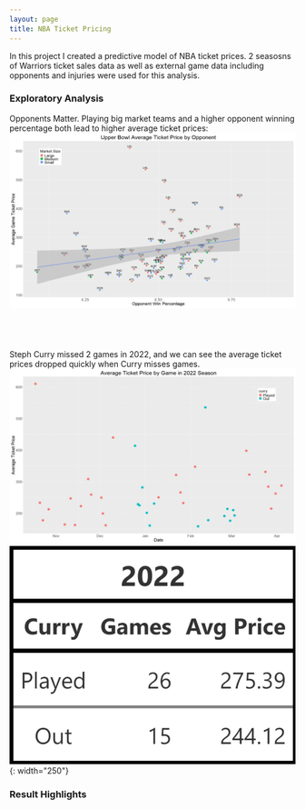 ```yaml
---
layout: page
title: NBA Ticket Pricing
---
```

In this project I created a predictive model of NBA ticket prices. 2 seasosns of Warriors ticket sales data as well as external game data including opponents and injuries were used for this analysis.


### Exploratory Analysis
Opponents Matter. Playing big market teams and a higher opponent winning percentage both lead to higher average ticket prices:
![Image](/assets/images/opps.jpeg)

&nbsp;<br>
#
Steph Curry missed 2 games in 2022, and we can see the average ticket prices dropped quickly when Curry misses games.
![Image](/assets/images/curry_graph.jpeg)
![Image](/assets/images/curry_22.jpeg){: width="250"}


### Result Highlights
